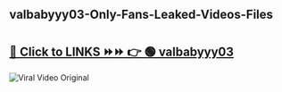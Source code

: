 
 ## valbabyyy03-Only-Fans-Leaked-Videos-Files

# <h2><a href="https://mediaupload.pro?valbabyyy03">🔗 Click to LINKS ⏩⏩ 👉 🟢 valbabyyy03 </a></h2>

<a href="https://mediaupload.pro?valbabyyy03" rel="nofollow" data-target="animated-image.originalLink"><img src="https://i.ibb.co.com/xMMVF88/686577567.gif" alt="Viral Video Original" style="max-width: 100%; display: inline-block;" data-target="animated-image.originalImage"></a>